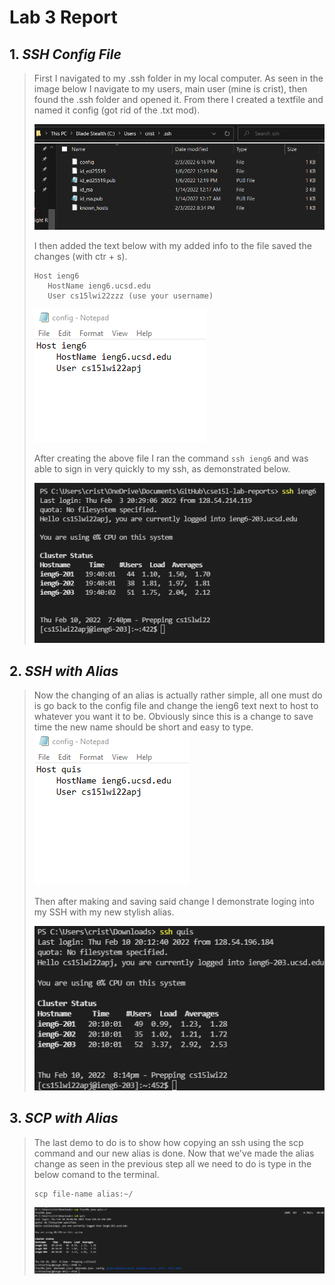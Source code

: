 # **Lab 3 Report**
## 1. *SSH Config File*
> First I navigated to my .ssh folder in my local computer. As seen in the image below I navigate to my users, main user (mine is crist), then found the .ssh folder and opened it. From there I created a textfile and named it config (got rid of the .txt mod).
>
>
> ![File_image](https://github.com/quistian241/cse15l-lab-reports/blob/main/lab_3_images/Lab3_1.png?raw=true)
>
> I then added the text below with my added info to the file saved the changes (with ctr + s).
> ```
> Host ieng6
>    HostName ieng6.ucsd.edu
>    User cs15lwi22zzz (use your username)
> ```
>
> ![File_Enards](https://github.com/quistian241/cse15l-lab-reports/blob/main/lab_3_images/Lab3_2.png?raw=true)
>
> After creating the above file I ran the command `ssh ieng6` and was able to sign in very quickly to my ssh, as demonstrated below. 
> 
> ![the_demo_stration](https://github.com/quistian241/cse15l-lab-reports/blob/main/lab_3_images/Lab3_3.png?raw=true)

## 2. *SSH with Alias*
> Now the changing of an alias is actually rather simple, all one must do is go back to the config file and change the ieng6 text next to host to whatever you want it to be. Obviously since this is a change to save time the new name should be short and easy to type. 
> ![my_new_online_aliass](https://github.com/quistian241/cse15l-lab-reports/blob/main/lab_3_images/Lab3_4.png?raw=true)
>
> Then after making and saving said change I demonstrate loging into my SSH with my new stylish alias.
>
> ![new_cool_al-booty-identification](https://github.com/quistian241/cse15l-lab-reports/blob/main/lab_3_images/Lab3_6.png?raw=true)

## 3. *SCP with Alias*
> The last demo to do is to show how copying an ssh using the scp command and our new alias is done. Now that we've made the alias change as seen in the previous step all we need to do is type in the below comand to the terminal.
> ```
> scp file-name alias:~/
> ```
>
> ![image_eggzample](https://github.com/quistian241/cse15l-lab-reports/blob/main/lab_3_images/Lab3_5.png?raw=true)
